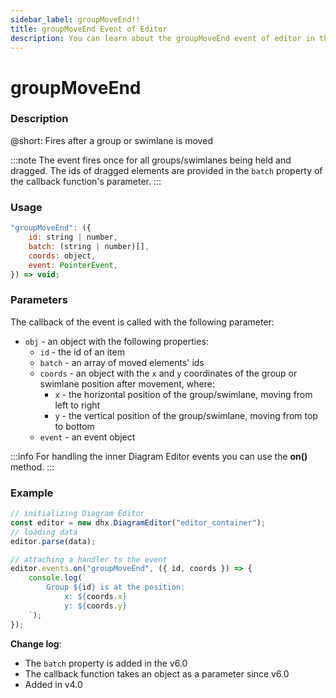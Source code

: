 ```yaml
---
sidebar_label: groupMoveEnd!!
title: groupMoveEnd Event of Editor
description: You can learn about the groupMoveEnd event of editor in the documentation of the DHTMLX JavaScript Diagram library. Browse developer guides and API reference, try out code examples and live demos, and download a free 30-day evaluation version of DHTMLX Diagram.
---
```


# groupMoveEnd

### Description

@short: Fires after a group or swimlane is moved

:::note
The event fires once for all groups/swimlanes being held and dragged. The ids of dragged elements are provided in the `batch` property of the callback function's parameter.
:::

### Usage

~~~js
"groupMoveEnd": ({
    id: string | number, 
    batch: (string | number)[],
    coords: object,
    event: PointerEvent,
}) => void;
~~~

### Parameters

The callback of the event is called with the following parameter:

- `obj` - an object with the following properties:
  - `id` - the id of an item
  - `batch` - an array of moved elements' ids
  - `coords` - an object with the `x` and `y` coordinates of the group or swimlane position after movement, where:
    - `x` - the horizontal position of the group/swimlane, moving from left to right
    - `y` - the vertical position of the group/swimlane, moving from top to bottom
  - `event` - an event object

:::info
For handling the inner Diagram Editor events you can use the **on()** method.
:::

### Example

~~~js {6-13}
// initializing Diagram Editor
const editor = new dhx.DiagramEditor("editor_container");
// loading data
editor.parse(data);

// attaching a handler to the event
editor.events.on("groupMoveEnd", ({ id, coords }) => {
    console.log(`
        Group ${id} is at the position: 
            x: ${coords.x} 
            y: ${coords.y}
    `);
});
~~~

**Change log**: 
- The `batch` property is added in the v6.0
- The callback function takes an object as a parameter since v6.0
- Added in v4.0
